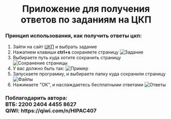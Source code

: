 <h1 align="center">Приложение для получения ответов по заданиям на ЦКП</h1> 
<h3 align="left">Принцип использования, как получить ответы цкп: </h3>
<ol>
  <li>Зайти на сайт <a href="https://e-learning.tspk-mo.ru/login/">ЦКП</a> и выбрать задание</li>
  <li>
    Нажатием клавиши <strong>ctrl+s</strong> сохраняете страницу
    <img src="https://github-production-user-asset-6210df.s3.amazonaws.com/146880930/272378615-aa0fa707-3634-4a1d-bee2-0c5a67beabc5.png" alt="Задание">
  </li>
  <li>
    Выбираете путь куда хотите сохранить страницу
    <img src="https://github-production-user-asset-6210df.s3.amazonaws.com/146880930/272379670-cd873930-efe8-4369-bdbf-749034b90fc9.png" alt="Сохранение страницы">
  </li>
  <li>
    У вас должно быть так:
    <img src="https://github-production-user-asset-6210df.s3.amazonaws.com/146880930/272380476-3a952eb9-5635-477b-8664-d3821db90437.png" alt="Пример">
  </li>
  <li>
    Запускаете программу, и выбираете папку куда сохранили страницу<br>
    <img src="https://github-production-user-asset-6210df.s3.amazonaws.com/146880930/272381582-3f5fb3dc-6b5d-4944-ba4d-deed6aad5de2.png" alt="Файлы">
  </li>
  <li>
    Нажимаете "ОК", и наслаждаетесь бесплатными ответами
    <img src="https://github-production-user-asset-6210df.s3.amazonaws.com/146880930/272382500-bd2e3071-ef6f-4750-838e-4f40f918a375.png" alt="Ответы">
  </li>
</ol>
<h3>Поблагодарить автора: <br>
ВТБ: 2200 2404 4455 8627 <br>
QIWI: https://qiwi.com/n/HIPAC407
</h3>
